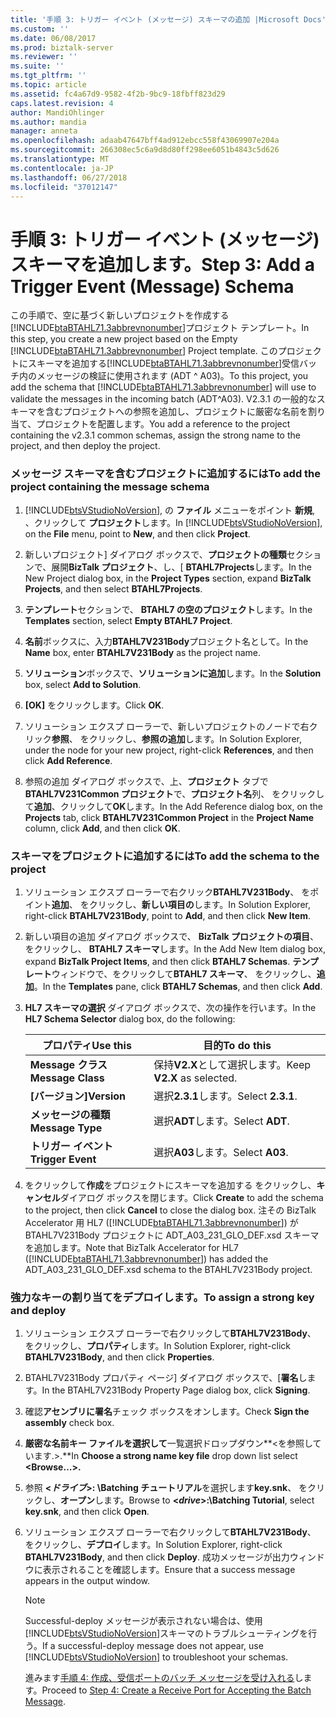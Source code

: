 ```yaml
---
title: '手順 3: トリガー イベント (メッセージ) スキーマの追加 |Microsoft Docs'
ms.custom: ''
ms.date: 06/08/2017
ms.prod: biztalk-server
ms.reviewer: ''
ms.suite: ''
ms.tgt_pltfrm: ''
ms.topic: article
ms.assetid: fc4a67d9-9582-4f2b-9bc9-18fbff823d29
caps.latest.revision: 4
author: MandiOhlinger
ms.author: mandia
manager: anneta
ms.openlocfilehash: adaab47647bff4ad912ebcc558f43069907e204a
ms.sourcegitcommit: 266308ec5c6a9d8d80ff298ee6051b4843c5d626
ms.translationtype: MT
ms.contentlocale: ja-JP
ms.lasthandoff: 06/27/2018
ms.locfileid: "37012147"
---
```

# <a name="step-3-add-a-trigger-event-message-schema"></a><span data-ttu-id="dbc7c-102">手順 3: トリガー イベント (メッセージ) スキーマを追加します。</span><span class="sxs-lookup"><span data-stu-id="dbc7c-102">Step 3: Add a Trigger Event (Message) Schema</span></span>
<span data-ttu-id="dbc7c-103">この手順で、空に基づく新しいプロジェクトを作成する[!INCLUDE[btaBTAHL71.3abbrevnonumber](../../includes/btabtahl71-3abbrevnonumber-md.md)]プロジェクト テンプレート。</span><span class="sxs-lookup"><span data-stu-id="dbc7c-103">In this step, you create a new project based on the Empty [!INCLUDE[btaBTAHL71.3abbrevnonumber](../../includes/btabtahl71-3abbrevnonumber-md.md)] Project template.</span></span> <span data-ttu-id="dbc7c-104">このプロジェクトにスキーマを追加する[!INCLUDE[btaBTAHL71.3abbrevnonumber](../../includes/btabtahl71-3abbrevnonumber-md.md)]受信バッチ内のメッセージの検証に使用されます (ADT ^ A03)。</span><span class="sxs-lookup"><span data-stu-id="dbc7c-104">To this project, you add the schema that [!INCLUDE[btaBTAHL71.3abbrevnonumber](../../includes/btabtahl71-3abbrevnonumber-md.md)] will use to validate the messages in the incoming batch (ADT^A03).</span></span> <span data-ttu-id="dbc7c-105">V2.3.1 の一般的なスキーマを含むプロジェクトへの参照を追加し、プロジェクトに厳密な名前を割り当て、プロジェクトを配置します。</span><span class="sxs-lookup"><span data-stu-id="dbc7c-105">You add a reference to the project containing the v2.3.1 common schemas, assign the strong name to the project, and then deploy the project.</span></span>  

### <a name="to-add-the-project-containing-the-message-schema"></a><span data-ttu-id="dbc7c-106">メッセージ スキーマを含むプロジェクトに追加するには</span><span class="sxs-lookup"><span data-stu-id="dbc7c-106">To add the project containing the message schema</span></span>  

1. <span data-ttu-id="dbc7c-107">[!INCLUDE[btsVStudioNoVersion](../../includes/btsvstudionoversion-md.md)], の **ファイル** メニューをポイント **新規**, 、クリックして **プロジェクト**します。</span><span class="sxs-lookup"><span data-stu-id="dbc7c-107">In [!INCLUDE[btsVStudioNoVersion](../../includes/btsvstudionoversion-md.md)], on the **File** menu, point to **New**, and then click **Project**.</span></span>  

2. <span data-ttu-id="dbc7c-108">新しいプロジェクト] ダイアログ ボックスで、**プロジェクトの種類**セクションで、展開**BizTalk プロジェクト**、し、[ **BTAHL7Projects**します。</span><span class="sxs-lookup"><span data-stu-id="dbc7c-108">In the New Project dialog box, in the **Project Types** section, expand **BizTalk Projects**, and then select **BTAHL7Projects**.</span></span>  

3. <span data-ttu-id="dbc7c-109">**テンプレート**セクションで、 **BTAHL7 の空のプロジェクト**します。</span><span class="sxs-lookup"><span data-stu-id="dbc7c-109">In the **Templates** section, select **Empty BTAHL7 Project**.</span></span>  

4. <span data-ttu-id="dbc7c-110">**名前**ボックスに、入力**BTAHL7V231Body**プロジェクト名として。</span><span class="sxs-lookup"><span data-stu-id="dbc7c-110">In the **Name** box, enter **BTAHL7V231Body** as the project name.</span></span>  

5. <span data-ttu-id="dbc7c-111">**ソリューション**ボックスで、**ソリューションに追加**します。</span><span class="sxs-lookup"><span data-stu-id="dbc7c-111">In the **Solution** box, select **Add to Solution**.</span></span>  

6. <span data-ttu-id="dbc7c-112">**[OK]** をクリックします。</span><span class="sxs-lookup"><span data-stu-id="dbc7c-112">Click **OK**.</span></span>  

7. <span data-ttu-id="dbc7c-113">ソリューション エクスプ ローラーで、新しいプロジェクトのノードで右クリック**参照**、 をクリックし、**参照の追加**します。</span><span class="sxs-lookup"><span data-stu-id="dbc7c-113">In Solution Explorer, under the node for your new project, right-click **References**, and then click **Add Reference**.</span></span>  

8. <span data-ttu-id="dbc7c-114">参照の追加 ダイアログ ボックスで、上、**プロジェクト** タブで  **BTAHL7V231Common プロジェクト**で、**プロジェクト名**列、 をクリックして**追加**、クリックして**OK**します。</span><span class="sxs-lookup"><span data-stu-id="dbc7c-114">In the Add Reference dialog box, on the **Projects** tab, click **BTAHL7V231Common Project** in the **Project Name** column, click **Add**, and then click **OK**.</span></span>  

### <a name="to-add-the-schema-to-the-project"></a><span data-ttu-id="dbc7c-115">スキーマをプロジェクトに追加するには</span><span class="sxs-lookup"><span data-stu-id="dbc7c-115">To add the schema to the project</span></span>  

1. <span data-ttu-id="dbc7c-116">ソリューション エクスプ ローラーで右クリック**BTAHL7V231Body**、 をポイント**追加**、 をクリックし、**新しい項目の**します。</span><span class="sxs-lookup"><span data-stu-id="dbc7c-116">In Solution Explorer, right-click **BTAHL7V231Body**, point to **Add**, and then click **New Item**.</span></span>  

2. <span data-ttu-id="dbc7c-117">新しい項目の追加 ダイアログ ボックスで、 **BizTalk プロジェクトの項目**、 をクリックし、 **BTAHL7 スキーマ**します。</span><span class="sxs-lookup"><span data-stu-id="dbc7c-117">In the Add New Item dialog box, expand **BizTalk Project Items**, and then click **BTAHL7 Schemas**.</span></span> <span data-ttu-id="dbc7c-118">**テンプレート**ウィンドウで、をクリックして**BTAHL7 スキーマ**、 をクリックし、**追加**。</span><span class="sxs-lookup"><span data-stu-id="dbc7c-118">In the **Templates** pane, click **BTAHL7 Schemas**, and then click **Add**.</span></span>  

3. <span data-ttu-id="dbc7c-119">**HL7 スキーマの選択** ダイアログ ボックスで、次の操作を行います。</span><span class="sxs-lookup"><span data-stu-id="dbc7c-119">In the **HL7 Schema Selector** dialog box, do the following:</span></span>  


   |     <span data-ttu-id="dbc7c-120">プロパティ</span><span class="sxs-lookup"><span data-stu-id="dbc7c-120">Use this</span></span>      |         <span data-ttu-id="dbc7c-121">目的</span><span class="sxs-lookup"><span data-stu-id="dbc7c-121">To do this</span></span>         |
   |-------------------|----------------------------|
   | <span data-ttu-id="dbc7c-122">**Message クラス**</span><span class="sxs-lookup"><span data-stu-id="dbc7c-122">**Message Class**</span></span> | <span data-ttu-id="dbc7c-123">保持**V2.X**として選択します。</span><span class="sxs-lookup"><span data-stu-id="dbc7c-123">Keep **V2.X** as selected.</span></span> |
   |    <span data-ttu-id="dbc7c-124">**[バージョン]**</span><span class="sxs-lookup"><span data-stu-id="dbc7c-124">**Version**</span></span>    |     <span data-ttu-id="dbc7c-125">選択**2.3.1**します。</span><span class="sxs-lookup"><span data-stu-id="dbc7c-125">Select **2.3.1**.</span></span>      |
   | <span data-ttu-id="dbc7c-126">**メッセージの種類**</span><span class="sxs-lookup"><span data-stu-id="dbc7c-126">**Message Type**</span></span>  |      <span data-ttu-id="dbc7c-127">選択**ADT**します。</span><span class="sxs-lookup"><span data-stu-id="dbc7c-127">Select **ADT**.</span></span>       |
   | <span data-ttu-id="dbc7c-128">**トリガー イベント**</span><span class="sxs-lookup"><span data-stu-id="dbc7c-128">**Trigger Event**</span></span> |      <span data-ttu-id="dbc7c-129">選択**A03**します。</span><span class="sxs-lookup"><span data-stu-id="dbc7c-129">Select **A03**.</span></span>       |


4. <span data-ttu-id="dbc7c-130">をクリックして**作成**をプロジェクトにスキーマを追加する をクリックし、**キャンセル**ダイアログ ボックスを閉じます。</span><span class="sxs-lookup"><span data-stu-id="dbc7c-130">Click **Create** to add the schema to the project, then click **Cancel** to close the dialog box.</span></span> <span data-ttu-id="dbc7c-131">注その BizTalk Accelerator 用 HL7 ([!INCLUDE[btaBTAHL71.3abbrevnonumber](../../includes/btabtahl71-3abbrevnonumber-md.md)]) が BTAHL7V231Body プロジェクトに ADT_A03_231_GLO_DEF.xsd スキーマを追加します。</span><span class="sxs-lookup"><span data-stu-id="dbc7c-131">Note that BizTalk Accelerator for HL7 ([!INCLUDE[btaBTAHL71.3abbrevnonumber](../../includes/btabtahl71-3abbrevnonumber-md.md)]) has added the ADT_A03_231_GLO_DEF.xsd schema to the BTAHL7V231Body project.</span></span>  

### <a name="to-assign-a-strong-key-and-deploy"></a><span data-ttu-id="dbc7c-132">強力なキーの割り当てをデプロイします。</span><span class="sxs-lookup"><span data-stu-id="dbc7c-132">To assign a strong key and deploy</span></span>  

1. <span data-ttu-id="dbc7c-133">ソリューション エクスプ ローラーで右クリックして**BTAHL7V231Body**、 をクリックし、**プロパティ**します。</span><span class="sxs-lookup"><span data-stu-id="dbc7c-133">In Solution Explorer, right-click **BTAHL7V231Body**, and then click **Properties**.</span></span>  

2. <span data-ttu-id="dbc7c-134">BTAHL7V231Body プロパティ ページ] ダイアログ ボックスで、[**署名**します。</span><span class="sxs-lookup"><span data-stu-id="dbc7c-134">In the BTAHL7V231Body Property Page dialog box, click **Signing**.</span></span>  

3. <span data-ttu-id="dbc7c-135">確認**アセンブリに署名**チェック ボックスをオンします。</span><span class="sxs-lookup"><span data-stu-id="dbc7c-135">Check **Sign the assembly** check box.</span></span>  

4. <span data-ttu-id="dbc7c-136">**厳密な名前キー ファイルを選択して**一覧選択ドロップダウン**\<を参照しています.\>.**</span><span class="sxs-lookup"><span data-stu-id="dbc7c-136">In **Choose a strong name key file** drop down list select **\<Browse…\>.**</span></span>  

5. <span data-ttu-id="dbc7c-137">参照 **\<*ドライブ*\>: \Batching チュートリアル**を選択します**key.snk**、 をクリックし、**オープン**します。</span><span class="sxs-lookup"><span data-stu-id="dbc7c-137">Browse to **\<*drive*\>:\Batching Tutorial**, select **key.snk**, and then click **Open**.</span></span>  

6. <span data-ttu-id="dbc7c-138">ソリューション エクスプ ローラーで右クリックして**BTAHL7V231Body**、 をクリックし、**デプロイ**します。</span><span class="sxs-lookup"><span data-stu-id="dbc7c-138">In Solution Explorer, right-click **BTAHL7V231Body**, and then click **Deploy**.</span></span> <span data-ttu-id="dbc7c-139">成功メッセージが出力ウィンドウに表示されることを確認します。</span><span class="sxs-lookup"><span data-stu-id="dbc7c-139">Ensure that a success message appears in the output window.</span></span>  

   > [!NOTE]
   >  <span data-ttu-id="dbc7c-140">Successful-deploy メッセージが表示されない場合は、使用[!INCLUDE[btsVStudioNoVersion](../../includes/btsvstudionoversion-md.md)]スキーマのトラブルシューティングを行う。</span><span class="sxs-lookup"><span data-stu-id="dbc7c-140">If a successful-deploy message does not appear, use [!INCLUDE[btsVStudioNoVersion](../../includes/btsvstudionoversion-md.md)] to troubleshoot your schemas.</span></span>  

   <span data-ttu-id="dbc7c-141">進みます[手順 4: 作成、受信ポートのバッチ メッセージを受け入れる](../../adapters-and-accelerators/accelerator-hl7/step-4-create-a-receive-port-for-accepting-the-batch-message.md)します。</span><span class="sxs-lookup"><span data-stu-id="dbc7c-141">Proceed to [Step 4: Create a Receive Port for Accepting the Batch Message](../../adapters-and-accelerators/accelerator-hl7/step-4-create-a-receive-port-for-accepting-the-batch-message.md).</span></span>